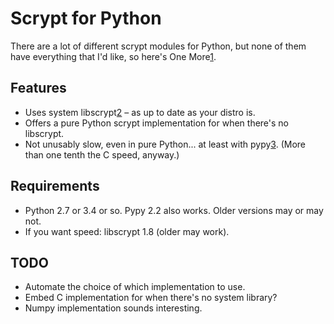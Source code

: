 Scrypt for Python
==

There are a lot of different scrypt modules for Python, but none of them have
everything that I'd like, so here's One More[1].

Features
--
* Uses system libscrypt[2] – as up to date as your distro is.
* Offers a pure Python scrypt implementation for when there's no libscrypt.
* Not unusably slow, even in pure Python... at least with pypy[3]. (More than
  one tenth the C speed, anyway.)

Requirements
--
* Python 2.7 or 3.4 or so. Pypy 2.2 also works. Older versions may or may not.
* If you want speed: libscrypt 1.8 (older may work).

TODO
--
* Automate the choice of which implementation to use.
* Embed C implementation for when there's no system library?
* Numpy implementation sounds interesting.

[1]:https://xkcd.com/927/
[2]:https://github.com/technion/libscrypt
[3]:http://pypy.org/

